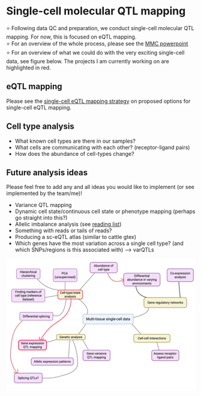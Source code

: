 # Single-cell molecular QTL mapping
  
⭐️ Following data QC and preparation, we conduct single-cell molecular QTL mapping. For now, this is focused on eQTL mapping.  
⭐️ For an overview of the whole process, please see the [MMC powerpoint](https://uoe-my.sharepoint.com/:p:/r/personal/kcampb2_ed_ac_uk/Documents/MMC_PPA_notes.pptx?d=w3afaa31d5ccd4efea7dff2bf2b120465&csf=1&web=1&e=jjdB1P)  
⭐️ For an overview of what we could do with the very exciting single-cell data, see figure below. The projects I am currently working on are highlighted in red.   

## eQTL mapping  
  
Please see the [single-cell eQTL mapping strategy](sc_eQTL_strategydoc.md) on proposed options for single-cell eQTL mapping. 

## Cell type analysis

- What known cell types are there in our samples?
- What cells are communicating with each other? (receptor-ligand pairs)
- How does the abundance of cell-types change?
  
## Future analysis ideas  
  
Please feel free to add any and all ideas you would like to implement (or see implemented by the team/me)!  
  
- Variance QTL mapping  
- Dynamic cell state/continuous cell state or phenotype mapping (perhaps go straight into this?)  
- Allelic imbalance analysis (see [reading list](reading_list.md))  
- Something with reads or tails of reads?   
- Producing a sc-eQTL atlas (similar to cattle gtex)  
- Which genes have the most variation across a single cell type? (and which SNPs/regions is this associated with) --> varQTLs
  
![Image](potential_research_avenues.png)

